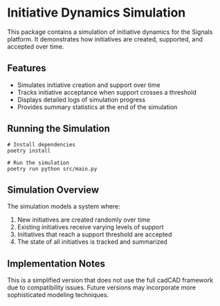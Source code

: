 # Initiative Dynamics Simulation

This package contains a simulation of initiative dynamics for the Signals platform. It demonstrates how initiatives are created, supported, and accepted over time.

## Features

- Simulates initiative creation and support over time
- Tracks initiative acceptance when support crosses a threshold
- Displays detailed logs of simulation progress
- Provides summary statistics at the end of the simulation

## Running the Simulation

```shell
# Install dependencies
poetry install

# Run the simulation
poetry run python src/main.py
```

## Simulation Overview

The simulation models a system where:

1. New initiatives are created randomly over time
2. Existing initiatives receive varying levels of support
3. Initiatives that reach a support threshold are accepted
4. The state of all initiatives is tracked and summarized

## Implementation Notes

This is a simplified version that does not use the full cadCAD framework due to compatibility issues. Future versions may incorporate more sophisticated modeling techniques.